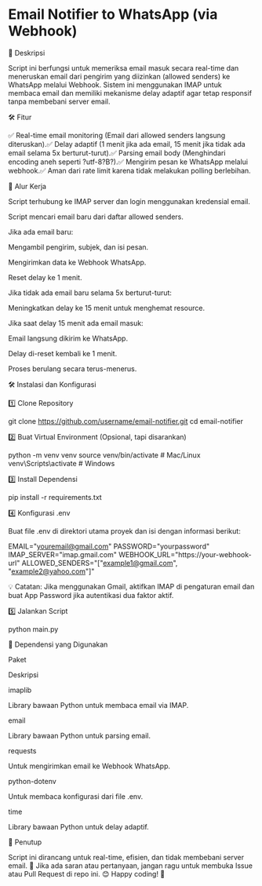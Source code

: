 # Email Notifier to WhatsApp (via Webhook)
📌 Deskripsi

Script ini berfungsi untuk memeriksa email masuk secara real-time dan meneruskan email dari pengirim yang diizinkan (allowed senders) ke WhatsApp melalui Webhook. Sistem ini menggunakan IMAP untuk membaca email dan memiliki mekanisme delay adaptif agar tetap responsif tanpa membebani server email.

🛠 Fitur

✅ Real-time email monitoring (Email dari allowed senders langsung diteruskan).✅ Delay adaptif (1 menit jika ada email, 15 menit jika tidak ada email selama 5x berturut-turut).✅ Parsing email body (Menghindari encoding aneh seperti ?utf-8?B?).✅ Mengirim pesan ke WhatsApp melalui webhook.✅ Aman dari rate limit karena tidak melakukan polling berlebihan.

🔄 Alur Kerja

Script terhubung ke IMAP server dan login menggunakan kredensial email.

Script mencari email baru dari daftar allowed senders.

Jika ada email baru:

Mengambil pengirim, subjek, dan isi pesan.

Mengirimkan data ke Webhook WhatsApp.

Reset delay ke 1 menit.

Jika tidak ada email baru selama 5x berturut-turut:

Meningkatkan delay ke 15 menit untuk menghemat resource.

Jika saat delay 15 menit ada email masuk:

Email langsung dikirim ke WhatsApp.

Delay di-reset kembali ke 1 menit.

Proses berulang secara terus-menerus.

🛠 Instalasi dan Konfigurasi

1️⃣ Clone Repository

git clone https://github.com/username/email-notifier.git
cd email-notifier

2️⃣ Buat Virtual Environment (Opsional, tapi disarankan)

python -m venv venv
source venv/bin/activate  # Mac/Linux
venv\Scripts\activate     # Windows

3️⃣ Install Dependensi

pip install -r requirements.txt

4️⃣ Konfigurasi .env

Buat file .env di direktori utama proyek dan isi dengan informasi berikut:

EMAIL="youremail@gmail.com"
PASSWORD="yourpassword"
IMAP_SERVER="imap.gmail.com"
WEBHOOK_URL="https://your-webhook-url"
ALLOWED_SENDERS="[\"example1@gmail.com\", \"example2@yahoo.com\"]"

💡 Catatan: Jika menggunakan Gmail, aktifkan IMAP di pengaturan email dan buat App Password jika autentikasi dua faktor aktif.

5️⃣ Jalankan Script

python main.py

📌 Dependensi yang Digunakan

Paket

Deskripsi

imaplib

Library bawaan Python untuk membaca email via IMAP.

email

Library bawaan Python untuk parsing email.

requests

Untuk mengirimkan email ke Webhook WhatsApp.

python-dotenv

Untuk membaca konfigurasi dari file .env.

time

Library bawaan Python untuk delay adaptif.

📝 Penutup

Script ini dirancang untuk real-time, efisien, dan tidak membebani server email. 🚀 Jika ada saran atau pertanyaan, jangan ragu untuk membuka Issue atau Pull Request di repo ini. 😊 Happy coding! 🎉
